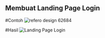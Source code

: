 ## Membuat Landing Page Login 
#Contoh
![refero design 62684](https://github.com/user-attachments/assets/3f63f379-1aa7-4db4-a40f-29c588284266)

#Hasil
![Landing Page Login](https://github.com/user-attachments/assets/fc1307e3-50dc-400c-a119-80e847c941df)

